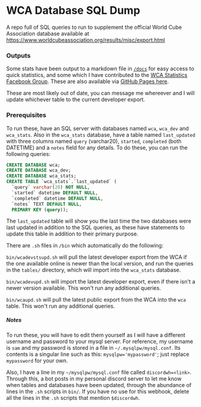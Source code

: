 # WCA Database SQL Dump

A repo full of SQL queries to run to supplement the official World Cube Association database available at https://www.worldcubeassociation.org/results/misc/export.html

### Outputs

Some stats have been output to a markdown file in [`/docs`](https://github.com/sam596/SQL/tree/master/docs) for easy access to quick statistics, and some which I have contributed to the [WCA Statistics Facebook Group](https://www.facebook.com/groups/439995439706174/). These are also available via [GitHub Pages here](http://sam596.github.io/WCA-Stats). 

These are most likely out of date, you can message me whereever and I will update whichever table to the current developer export.

### Prerequisites

To run these, have an SQL server with databases named `wca`, `wca_dev` and `wca_stats`. Also in the `wca_stats` database, have a table named `last_updated` with three columns named `query` (varchar20), `started`, `completed` (both DATETIME) and a `notes` field for any details. To do these, you can run the following queries:
```sql
CREATE DATABASE wca;
CREATE DATABASE wca_dev;
CREATE DATABASE wca_stats;
CREATE TABLE `wca_stats`.`last_updated` (
  `query` varchar(20) NOT NULL,
  `started` datetime DEFAULT NULL,
  `completed` datetime DEFAULT NULL,
  `notes` TEXT DEFAULT NULL,
  PRIMARY KEY (query));
```

The `last_updated` table will show you the last time the two databases were last updated in addition to the SQL queries, as these have statements to update this table in addition to their primary purpose.

There are `.sh` files in `/bin` which automatically do the following:

`bin/wcadevstsupd.sh` will pull the latest developer export from the WCA if the one available online is newer than the local version, and run the queries in the `tables/` directory, which will import into the `wca_stats` database.

`bin/wcadevupd.sh` will import the latest developer export, even if there isn't a newer version available. This won't run any additional queries.

`bin/wcaupd.sh` will pull the latest public export from the WCA into the `wca` table. This won't run any additional queries.

##### Notes
To run these, you will have to edit them yourself as I will have a different username and password to your mysql server. For reference, my username is `sam` and my password is stored in a file in `~/.mysqlpw/mysql.conf`. Its contents is a singular line such as this: `mysqlpw='mypassword'`; just replace `mypassword` for your own.

Also, I have a line in my `~/mysqlpw/mysql.conf` file called `discordwh=<link>`. Through this, a bot posts in my personal discord server to let me know when tables and databases have been updated, through the abundance of lines in the `.sh` scripts in `bin/`. If you have no use for this webhook, delete all the lines in the `.sh` scripts that mention `$discordwh`.
